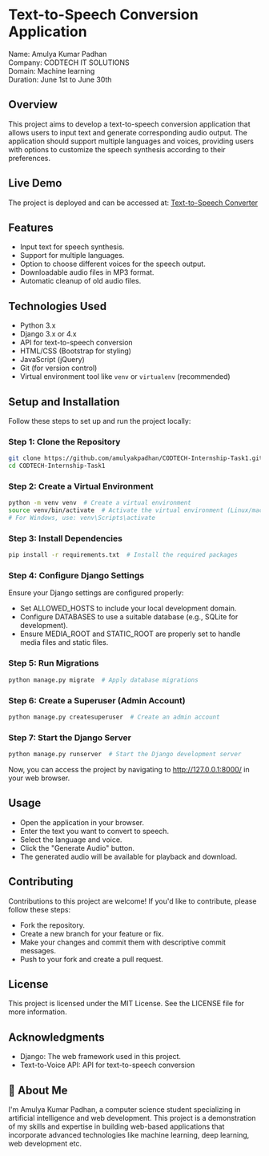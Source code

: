 # Text-to-Speech Conversion Application

Name: Amulya Kumar Padhan\
Company: CODTECH IT SOLUTIONS\
Domain: Machine learning\
Duration: June 1st to June 30th

## Overview
This project aims to develop a text-to-speech conversion application that allows users to input text and generate corresponding audio output. The application should support multiple languages and voices, providing users with options to customize the speech synthesis according to their preferences.

## Live Demo
The project is deployed and can be accessed at: [Text-to-Speech Converter](https://ttsconverter.pythonanywhere.com/)


## Features
- Input text for speech synthesis.
- Support for multiple languages.
- Option to choose different voices for the speech output.
- Downloadable audio files in MP3 format.
- Automatic cleanup of old audio files.

## Technologies Used
- Python 3.x
- Django 3.x or 4.x
- API for text-to-speech conversion
- HTML/CSS (Bootstrap for styling)
- JavaScript (jQuery)
- Git (for version control)
- Virtual environment tool like `venv` or `virtualenv` (recommended)

## Setup and Installation
Follow these steps to set up and run the project locally:

### Step 1: Clone the Repository
```bash
git clone https://github.com/amulyakpadhan/CODTECH-Internship-Task1.git
cd CODTECH-Internship-Task1
```

### Step 2: Create a Virtual Environment
```bash
python -m venv venv  # Create a virtual environment
source venv/bin/activate  # Activate the virtual environment (Linux/macOS)
# For Windows, use: venv\Scripts\activate
```

### Step 3: Install Dependencies
```bash
pip install -r requirements.txt  # Install the required packages
```

### Step 4: Configure Django Settings
Ensure your Django settings are configured properly:

- Set ALLOWED_HOSTS to include your local development domain.
- Configure DATABASES to use a suitable database (e.g., SQLite for development).
- Ensure MEDIA_ROOT and STATIC_ROOT are properly set to handle media files and static files.

### Step 5: Run Migrations
```bash
python manage.py migrate  # Apply database migrations
```

### Step 6: Create a Superuser (Admin Account)
```bash
python manage.py createsuperuser  # Create an admin account
```
### Step 7: Start the Django Server
```bash
python manage.py runserver  # Start the Django development server
```
Now, you can access the project by navigating to http://127.0.0.1:8000/ in your web browser.

## Usage
- Open the application in your browser.
- Enter the text you want to convert to speech.
- Select the language and voice.
- Click the "Generate Audio" button.
- The generated audio will be available for playback and download.


## Contributing
Contributions to this project are welcome! If you'd like to contribute, please follow these steps:

- Fork the repository.
- Create a new branch for your feature or fix.
- Make your changes and commit them with descriptive commit messages.
- Push to your fork and create a pull request.

## License
This project is licensed under the MIT License. See the LICENSE file for more information.

## Acknowledgments
- Django: The web framework used in this project.
- Text-to-Voice API: API for text-to-speech conversion

## 🚀 About Me
I'm Amulya Kumar Padhan, a computer science student specializing in artificial intelligence and web development. This project is a demonstration of my skills and expertise in building web-based applications that incorporate advanced technologies like machine learning, deep learning, web development etc.
